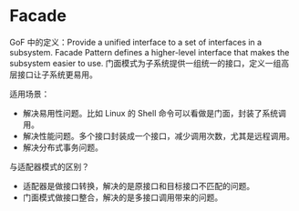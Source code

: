 # Facade

GoF 中的定义：Provide a unified interface to a set of interfaces in a subsystem. Facade Pattern defines a higher-level interface that makes the subsystem easier to use. 门面模式为子系统提供一组统一的接口，定义一组高层接口让子系统更易用。

适用场景：

* 解决易用性问题。比如 Linux 的 Shell 命令可以看做是门面，封装了系统调用。
* 解决性能问题。多个接口封装成一个接口，减少调用次数，尤其是远程调用。
* 解决分布式事务问题。

与适配器模式的区别？

* 适配器是做接口转换，解决的是原接口和目标接口不匹配的问题。 
* 门面模式做接口整合，解决的是多接口调用带来的问题。

